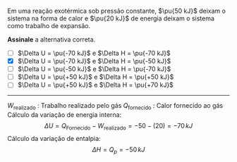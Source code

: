 Em uma reação exotérmica sob pressão constante, $\pu{50 kJ}$ deixam o sistema na forma de calor e $\pu{20 kJ}$ de energia deixam o sistema como trabalho de expansão.

**Assinale** a alternativa correta.

- [ ] $\Delta U = \pu{-70 kJ}$ e  $\Delta H = \pu{-70 kJ}$
- [x] $\Delta U = \pu{-70 kJ}$ e  $\Delta H = \pu{-50 kJ}$
- [ ] $\Delta U = \pu{-50 kJ}$ e  $\Delta H = \pu{-70 kJ}$
- [ ] $\Delta U = \pu{+50 kJ}$ e  $\Delta H = \pu{+50 kJ}$
- [ ] $\Delta U = \pu{+50 kJ}$ e  $\Delta H = \pu{+70 kJ}$

---

$W_\text{realizado}$ : Trabalho realizado pelo gás
$Q_\text{fornecido}$ : Calor fornecido ao gás
Cálculo da variação de energia interna:
$$\Delta U=Q_{\text{Fornecido}}-W_{\text{realizado}}=-50-(20)=-70\,kJ$$
Cálculo da variação de entalpia:
$$\Delta H=Q_p=-50\,kJ$$
